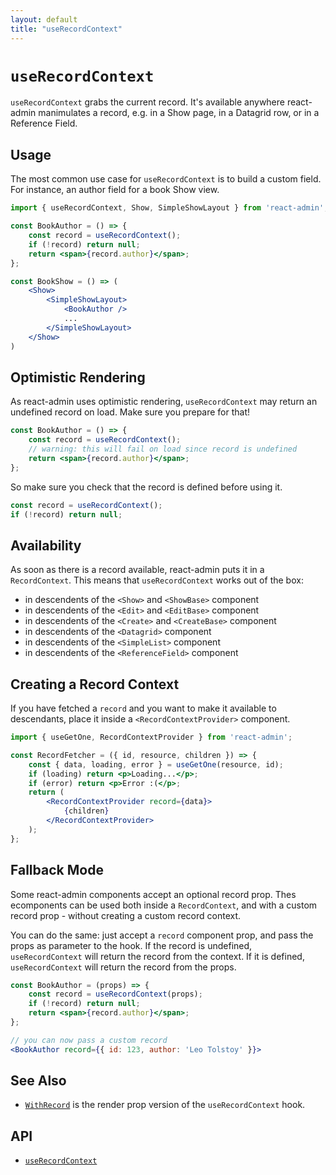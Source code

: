 ```yaml
---
layout: default
title: "useRecordContext"
---
```


# `useRecordContext`

`useRecordContext` grabs the current record. It's available anywhere react-admin manimulates a record, e.g. in a Show page, in a Datagrid row, or in a Reference Field.

## Usage

The most common use case for `useRecordContext` is to build a custom field. For instance, an author field for a book Show view. 

```jsx
import { useRecordContext, Show, SimpleShowLayout } from 'react-admin';

const BookAuthor = () => {
    const record = useRecordContext();
    if (!record) return null;
    return <span>{record.author}</span>;
};

const BookShow = () => (
    <Show>
        <SimpleShowLayout>
            <BookAuthor />
            ...
        </SimpleShowLayout>
    </Show>
)
```

## Optimistic Rendering

As react-admin uses optimistic rendering, `useRecordContext` may return an undefined record on load. Make sure you prepare for that! 

```jsx
const BookAuthor = () => {
    const record = useRecordContext();
    // warning: this will fail on load since record is undefined    
    return <span>{record.author}</span>;
};
```

So make sure you check that the record is defined before using it.

```jsx
const record = useRecordContext();
if (!record) return null;
```

## Availability

As soon as there is a record available, react-admin puts it in a `RecordContext`. This means that `useRecordContext` works out of the box:

- in descendents of the `<Show>` and `<ShowBase>` component
- in descendents of the `<Edit>` and `<EditBase>` component
- in descendents of the `<Create>` and `<CreateBase>` component
- in descendents of the `<Datagrid>` component
- in descendents of the `<SimpleList>` component
- in descendents of the `<ReferenceField>` component

## Creating a Record Context

If you have fetched a `record` and you want to make it available to descendants, place it inside a `<RecordContextProvider>` component.

```jsx
import { useGetOne, RecordContextProvider } from 'react-admin';

const RecordFetcher = ({ id, resource, children }) => {
    const { data, loading, error } = useGetOne(resource, id);
    if (loading) return <p>Loading...</p>;
    if (error) return <p>Error :(</p>;
    return (
        <RecordContextProvider record={data}>
            {children}
        </RecordContextProvider>
    );
};
```

## Fallback Mode

Some react-admin components accept an optional record prop. Thes ecomponents can be used both inside a `RecordContext`, and with a custom record prop - without creating a custom record context.

You can do the same: just accept a `record` component prop, and pass the props as parameter to the hook. If the record is undefined, `useRecordContext` will return the record from the context. If it is defined, `useRecordContext` will return the record from the props.

```jsx
const BookAuthor = (props) => {
    const record = useRecordContext(props);
    if (!record) return null;
    return <span>{record.author}</span>;
};

// you can now pass a custom record
<BookAuthor record={{ id: 123, author: 'Leo Tolstoy' }}>
```

## See Also

* [`WithRecord`](./WithRecord.md) is the render prop version of the `useRecordContext` hook.

## API

* [`useRecordContext`]

[`useRecordContext`]: https://github.com/marmelab/react-admin/blob/master/packages/ra-core/src/controller/details/useRecordContext.tsx